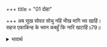 +++
title = "01 दोहा"

+++
अब सुख सोवत सोचु नहिं भीख मागि भव खाहिं।  
सहज एकाकिन्ह के भवन कबहुँ कि नारि खटाहिं॥79॥  

<details><summary>भावार्थ</summary>

अब शिव को कोई चिन्ता नहीं रही, भीख माँगकर खा लेते हैं और सुख से सोते हैं। ऐसे स्वभाव से ही अकेले रहने वालों के घर भी भला क्या कभी स्त्रियाँ टिक सकती हैं?॥79॥  
</details>


<div class="audioEmbed"  caption="AIR-वाचनम्" src="https://archive
.org/download/rAmcharitmAnas-AIR/EPI-033.mp3"></div>
